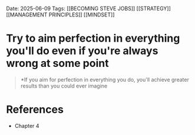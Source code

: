 Date: 2025-06-09
Tags: [[BECOMING STEVE JOBS]] [[STRATEGY]] [[MANAGEMENT PRINCIPLES]] [[MINDSET]]

# Try to aim perfection in everything you'll do even if you're always wrong at some point

> *If you aim for perfection in everything you do, you'll achieve greater results than you could ever imagine
# References 
- Chapter 4